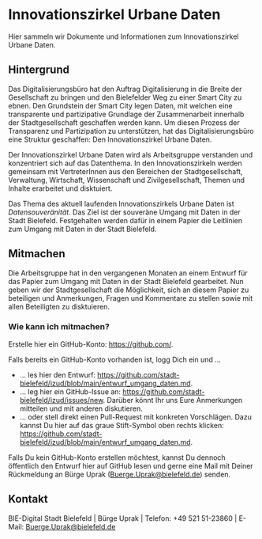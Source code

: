 # Innovationszirkel Urbane Daten

Hier sammeln wir Dokumente und Informationen zum Innovationszirkel Urbane Daten.

## Hintergrund

Das Digitalisierungsbüro hat den Auftrag Digitalisierung in die Breite der Gesellschaft zu bringen und den Bielefelder Weg zu einer Smart City zu ebnen. Den Grundstein der Smart City legen Daten, mit welchen eine transparente und partizipative Grundlage der Zusammenarbeit innerhalb der Stadtgesellschaft geschaffen werden kann. Um diesen Prozess der Transparenz und Partizipation zu unterstützen, hat das Digitalisierungsbüro eine Struktur geschaffen: Den Innovationszirkel Urbane Daten.

Der Innovationszirkel Urbane Daten wird als Arbeitsgruppe verstanden und konzentriert sich auf das Datenthema. In den Innovationszirkeln werden gemeinsam mit VertreterInnen aus den Bereichen der Stadtgesellschaft, Verwaltung, Wirtschaft, Wissenschaft und Zivilgesellschaft, Themen und Inhalte erarbeitet und disktuiert.

Das Thema des aktuell laufenden Innovationszirkels Urbane Daten ist *Datensouveränität*. Das Ziel ist der souveräne Umgang mit Daten in der Stadt Bielefeld. Festgehalten werden dafür in einem Papier die Leitlinien zum Umgang mit Daten in der Stadt Bielefeld.

## Mitmachen

Die Arbeitsgruppe hat in den vergangenen Monaten an einem Entwurf für das Papier zum Umgang mit Daten in der Stadt Bielefeld gearbeitet. Nun geben wir der Stadtgesellschaft die Möglichkeit, sich an diesem Papier zu beteiligen und Anmerkungen, Fragen und Kommentare zu stellen sowie mit allen Beteiligten zu disktuieren.

### Wie kann ich mitmachen?

Erstelle hier ein GitHub-Konto: https://github.com/.

Falls bereits ein GitHub-Konto vorhanden ist, logg Dich ein und …
-	… les hier den Entwurf: https://github.com/stadt-bielefeld/izud/blob/main/entwurf_umgang_daten.md.
-	… leg hier ein GitHub-Issue an: https://github.com/stadt-bielefeld/izud/issues/new. Darüber könnt Ihr uns Eure Anmerkungen mitteilen und mit anderen diskutieren.
-	… oder stell direkt einen Pull-Request mit konkreten Vorschlägen. Dazu kannst Du hier auf das graue Stift-Symbol oben rechts klicken: https://github.com/stadt-bielefeld/izud/blob/main/entwurf_umgang_daten.md.

Falls Du kein GitHub-Konto erstellen möchtest, kannst Du dennoch öffentlich den Entwurf hier auf GitHub lesen und gerne eine Mail mit Deiner Rückmeldung an Bürge Uprak (Buerge.Uprak@bielefeld.de) senden. 

## Kontakt

BIE-Digital Stadt Bielefeld | Bürge Uprak | Telefon: +49 521 51-23860 | E-Mail: Buerge.Uprak@bielefeld.de
